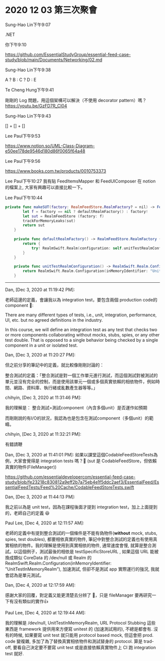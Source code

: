 # 2020 12 03 第三次聚會


Sung-Hao Lin下午9:07

.NET

你下午9:10

https://github.com/EssentialStudyGroup/essential-feed-case-study/blob/main/Documents/Networking/02.md

Sung-Hao Lin下午9:38

 A ? B : C ? D : E
 
Te Cheng Hung下午9:41

剛剛的 Log 問題，用這個架構可以解決（不使用 decorator pattern）嗎？https://youtu.be/GzFD7R_CI04

Sung-Hao Lin下午9:43

[] + [] + []


Lee Paul下午9:53

https://www.notion.so/UML-Class-Diagram-e50ee178de9546d180d86f0065f64a48

Lee Paul下午9:56

https://www.books.com.tw/products/0010753373

Lee Paul下午10:27
我有貼 FeedItemsMapper 和 FeedUIComposer 在 notion 的檔案上, 大家有興趣可以直接比較一下。


Lee Paul下午10:44

```swift
private func makeSUT(factory: RealmFeedStore.RealmFactory? = nil) -> FeedStore {
        let f = factory == nil ? defaultRealmFactory() : factory!
        let sut = RealmFeedStore (factory: f)
        trackForMemoryLeaks(sut)
        return sut
    }
    
    private func defaultRealmFactory() -> RealmFeedStore.RealmFactory {
        return {
            try! RealmSwift.Realm(configuration: self.unitTestRealmConfiguration())
        }
    }
    
    private func unitTestRealmConfiguration() -> RealmSwift.Realm.Configuration {
        return RealmSwift.Realm.Configuration(inMemoryIdentifier: "UnitTestInMemoryRealm")
    }
```

---

Dan, [Dec 3, 2020 at 11:19:42 PM]:

老師這邊的定義，會讓我以為 integration test，要包含兩個 production code的 component 🙈:

There are many different types of tests, i.e., unit, integration, performance, UI, etc. but no agreed definitions in the industry.

In this course, we will define an integration test as any test that checks two or more components collaborating without mocks, stubs, spies, or any other test double. That is opposed to a single behavior being checked by a single component in a unit or isolated test.

Dan, [Dec 3, 2020 at 11:20:27 PM]:

但之前分享的筆記中的定義，就比較像剛剛討論的：

整合測試的定義：「整合測試是對一個工作單元進行測試，而這個測試對被測試的單元並沒有完全的控制，而是使用該單元一個或多個真實依賴的相依物件，例如時間、網路、資料庫、執行緒或亂數產生器等等。」

chihyin, [Dec 3, 2020 at 11:31:46 PM]:

我的理解是：
整合測試=測試component（內含多個unit）是否運作如預期

而剛剛說的有I/O的狀況，我認為也是包含在測試component（多個unit）的範疇。

chihyin, [Dec 3, 2020 at 11:32:21 PM]:

有錯請鞭

Dan, [Dec 3, 2020 at 11:41:01 PM]:
如果以課堂這個CodableFeedStoreTests為例，大家會覺得是 integration tests 嗎？🤔  (sut 是 CodableFeedStore，但依賴真實的物件(FileManager))

https://github.com/essentialdevelopercom/essential-feed-case-study/blob/fe23218c830812a9eff2b7a75eb4e1f5ddc2aef3/EssentialFeed/EssentialFeedTests/Feed%20Cache/CodableFeedStoreTests.swift

Dan, [Dec 3, 2020 at 11:44:13 PM]:

我之前以為是 unit test，因為在課程後面才提到 integration test，加上上面提到的，老師自己的定義 😆

Paul Lee, [Dec 4, 2020 at 12:11:57 AM]:

老師的定義中有提到整合測試的一個條件是不能有偽物件(**without** mock, stubs, spies, test doubles), 都要相依真實的物件, 筆記中對整合測試的定義也有使用真實相依的物件。我的理解是使用到真實相依的物件, 通常速度會慢, 就算是整合測試。以這個例子，測試最後的相依是 testSpecificStoreURL , 如果這個 URL 能被換成類似 CoreData 的 /dev/null 或 Realm 的 RealmSwift.Realm.Configuration(inMemoryIdentifier: "UnitTestInMemoryRealm”), 加速測試, 但卻不是測試 app 實際運行的強況, 我就會認為是單元測試。

Dan, [Dec 4, 2020 at 12:17:59 AM]:

感謝大家的回覆，對定義又能更清楚去分辨了 🙏，只是 fileManager 要再研究一下有沒有類似的實作👍

Paul Lee, [Dec 4, 2020 at 12:19:44 AM]:

我的理解是 /dev/null, UnitTestInMemoryRealm, URL Protocol Stubbing 這些東西是 framework 提供用來方便寫 unitest 的 (加速測試用的), 不總是都會有. 沒有的時候, 如果要寫 unit test 就只能用 protocol based mock, 但這會把 prod. code 變複雜, 多加了為了替換真實相依物件和測試替身的 protocol. 算是 trad-off, 要看自己決定要不要寫 unit test 或是直接依賴真實物件上 CI 跑 integration test 就好.
